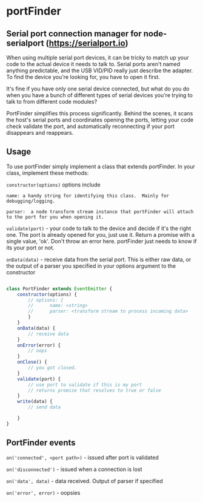 # portFinder

## Serial port connection manager for node-serialport (https://serialport.io)

When using multiple serial port devices, it can be tricky to match up your code to the actual device it needs to talk to.  Serial ports aren't named anything predictable, and the USB VID/PID really just describe the adapter.  To find the device you're looking for, you have to open it first.  

It's fine if you have only one serial device connected, but what do you do when you have a bunch of different types of serial devices you're trying to talk to from different code modules?  

PortFinder simplifies this process significantly.  Behind the scenes, it scans the host's serial ports and coordinates opening the ports, letting your code check validate the port, and automatically reconnecting if your port disappears and reappears.

## Usage

To use portFinder simply implement a class that extends portFinder.  In your class, implement these methods:

```constructor(options)```
options include

    name: a handy string for identifying this class.  Mainly for debugging/logging.
    
    parser:  a node transform stream instance that portFinder will attach to the port for you when opening it.

```validate(port)``` - your code to talk to the device and decide if it's the right one.  The port is already opened for you, just use it.  Return a promise with a single value, 'ok'.  Don't throw an error here.  portFinder just needs to know if its your port or not.

```onData(data)``` - receive data from the serial port.  This is either raw data, or the output of a parser you specified in your options argument to the constructor

```javascript

class PortFinder extends EventEmitter {
    constructor(options) {
        // options: {
        //      name: <string>
        //      parser: <transform stream to process incoming data>
        }
    }
    onData(data) {
        // receive data
    }
    onError(error) {
        // oops
    }
    onClose() {
        // you got closed.
    }
    validate(port) {
        // use port to validate if this is my port
        // returns promise that resolves to true or false
    }
    write(data) {
        // send data

    }
}
```

## PortFinder events

```on('connected', <port path>)``` - issued after port is validated

```on('disconnected')``` - issued when a connection is lost

```on('data', data)``` - data received.  Output of parser if specified

```on('error', error)```  - oopsies
            